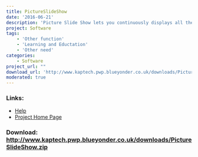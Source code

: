 ```yaml
---
title: PictureSlideShow
date: '2016-06-21'
description: 'Picture Slide Show lets you continuously displays all the pictures in a folder. You can tell in which folder to look at and how long to display a picture for.'
project: Software
tags:
    - 'Other function'
    - 'Learning and Eductation'
    - 'Other need'
categories:
    - Software
project_url: ""
download_url: 'http://www.kaptech.pwp.blueyonder.co.uk/downloads/PictureSlideShow.zip'
moderated: true
---
```



### Links:
- <a href="http://www.oatsoft.org/Software/PictureSlideShow/help">Help</a>
- <a href="http://www.kaptech.pwp.blueyonder.co.uk/PictureSlideShow.htm">Project Home Page</a>

### Download: http://www.kaptech.pwp.blueyonder.co.uk/downloads/PictureSlideShow.zip 